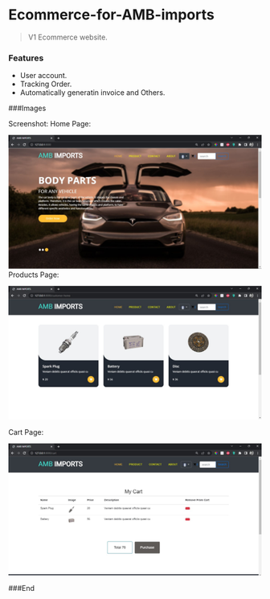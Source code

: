 # Ecommerce-for-AMB-imports


>V1 Ecommerce website.

### Features

- User account.
- Tracking Order.
- Automatically generatin invoice and Others.



###Images

Screenshot:
Home Page:

![](https://github.com/Tibebetad/Ecommerce-for-AMB-imports/blob/main/ss/1.jpg?raw=true)
Products Page:

![](https://github.com/Tibebetad/Ecommerce-for-AMB-imports/blob/main/ss/2.jpg?raw=true)

Cart Page:

![](https://github.com/Tibebetad/Ecommerce-for-AMB-imports/blob/main/ss/3.jpg?raw=true)





###End
